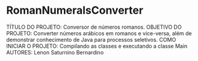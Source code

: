 # RomanNumeralsConverter

TÍTULO DO PROJETO: Conversor de números romanos.
OBJETIVO DO PROJETO: Converter números arábicos em romanos e vice-versa, além de demonstrar conhecimento de Java para processos seletivos.
COMO INICIAR O PROJETO: Compilando as classes e executando a classe Main
AUTORES: Lenon Saturnino Bernardino
